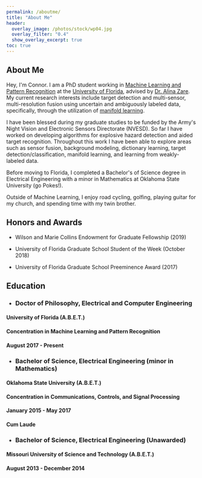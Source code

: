```yaml
---
permalink: /aboutme/
title: "About Me"
header:
  overlay_image: /photos/stock/wp04.jpg
  overlay_filter: "0.4"
  show_overlay_excerpt: true
toc: true
---
```


## About Me

Hey, I'm Connor.  I am a PhD student working in [Machine Learning and Pattern Recognition](https://en.wikipedia.org/wiki/Machine_learning) at the [University of Florida](https://www.ece.ufl.edu/), advised by [Dr. Alina Zare](https://faculty.eng.ufl.edu/machine-learning/machine-learning-sensing-lab/).  My current research interests include target detection and multi-sensor, multi-resolution fusion using uncertain and ambiguously labeled data, specifically, through the utilization of [manifold learning](https://en.wikipedia.org/wiki/nonlinear_dimensionality_reduction).

I have been blessed during my graduate studies to be funded by the Army's Night Vision and Electronic Sensors Directorate (NVESD).  So far I have worked on developing algorithms for explosive hazard detection and aided target recognition.  Throughout this work I have been able to explore areas such as sensor fusion, background modeling, dictionary learning, target detection/classification, manifold learning, and learning from weakly-labeled data.

Before moving to Florida, I completed a Bachelor's of Science degree in Electrical Engineering with a minor in Mathematics at Oklahoma State University (go Pokes!).

Outside of Machine Learning, I enjoy road cycling, golfing, playing guitar for my church, and spending time with my twin brother. 

## Honors and Awards

* Wilson and Marie Collins Endowment for Graduate Fellowship (2019)

* University of Florida Graduate School Student of the Week (October 2018)

* University of Florida Graduate School Preeminence Award (2017)


## Education

* ### Doctor of Philosophy, Electrical and Computer Engineering
#### University of Florida (A.B.E.T.)
#### Concentration in Machine Learning and Pattern Recognition
#### August 2017 - Present

* ### Bachelor of Science, Electrical Engineering (minor in Mathematics)
#### Oklahoma State University (A.B.E.T.)
#### Concentration in Communications, Controls, and Signal Processing
#### January 2015 - May 2017
#### Cum Laude

* ### Bachelor of Science, Electrical Engineering (Unawarded)
#### Missouri University of Science and Technology (A.B.E.T.)
#### August 2013 - December 2014
